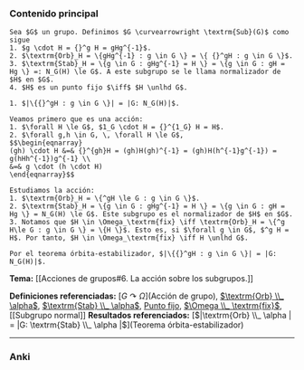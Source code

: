 ### Contenido principal

```ad-Formal
Sea $G$ un grupo. Definimos $G \curvearrowright \textrm{Sub}(G)$ como sigue
1. $g \cdot H = {}^g H = gHg^{-1}$.
2. $\textrm{Orb}_H = \{gHg^{-1} : g \in G \} = \{ {}^gH : g \in G \}$.
3. $\textrm{Stab}_H = \{g \in G : gHg^{-1} = H \} = \{g \in G : gH = Hg \} =: N_G(H) \le G$. A este subgrupo se le llama normalizador de $H$ en $G$.
4. $H$ es un punto fijo $\iff$ $H \unlhd G$.
```

```ad-note
1. $|\{{}^gH : g \in G \}| = |G: N_G(H)|$.
```

```ad-proof
Veamos primero que es una acción:
1. $\forall H \le G$, $1_G \cdot H = {}^{1_G} H = H$.
2. $\forall g,h \in G, \, \forall H \le G$,
$$\begin{eqnarray}
(gh) \cdot H &=& {}^{gh}H = (gh)H(gh)^{-1} = (gh)H(h^{-1}g^{-1}) = g(hHh^{-1})g^{-1} \\
&=& g \cdot (h \cdot H)
\end{eqnarray}$$

Estudiamos la acción:
1. $\textrm{Orb}_H = \{^gH \le G : g \in G \}$.
2. $\textrm{Stab}_H = \{g \in G : gHg^{-1} = H \} = \{g \in G : gH = Hg \} = N_G(H) \le G$. Este subgrupo es el normalizador de $H$ en $G$.
3. Notamos que $H \in \Omega_\textrm{fix} \iff \textrm{Orb}_H = \{^g H\le G : g \in G \} = \{H \}$. Esto es, si $\forall g \in G$, $^g H = H$. Por tanto, $H \in \Omega_\textrm{fix} \iff H \unlhd G$.

Por el teorema órbita-estabilizador, $|\{{}^gH : g \in G \}| = |G: N_G(H)|$.
```


**Tema:** [[Acciones de grupos#6. La acción sobre los subgrupos.]]

**Definiciones referenciadas:** [$G \curvearrowright \Omega$](Acción de grupo), [$\textrm{Orb} \\_ \alpha$](Órbita), [$\textrm{Stab} \\_ \alpha$](Estabilizador), [Punto fijo](Estabilizador), [$\Omega \\_ \textrm{fix}$](Órbita), [[Subgrupo normal]]
**Resultados referenciados:** [$|\textrm{Orb} \\_ \alpha | = |G: \textrm{Stab} \\_ \alpha |$](Teorema órbita-estabilizador)

---
### Anki
